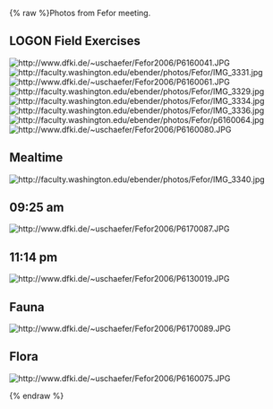 {% raw %}Photos from Fefor meeting.

## LOGON Field Exercises

<img src="http://www.dfki.de/~uschaefer/Fefor2006/P6160041.JPG" title="http://www.dfki.de/~uschaefer/Fefor2006/P6160041.JPG" class="external_image" alt="http://www.dfki.de/~uschaefer/Fefor2006/P6160041.JPG" />


<img src="http://faculty.washington.edu/ebender/photos/Fefor/IMG_3331.jpg" title="http://faculty.washington.edu/ebender/photos/Fefor/IMG_3331.jpg" class="external_image" alt="http://faculty.washington.edu/ebender/photos/Fefor/IMG_3331.jpg" />


<img src="http://www.dfki.de/~uschaefer/Fefor2006/P6160061.JPG" title="http://www.dfki.de/~uschaefer/Fefor2006/P6160061.JPG" class="external_image" alt="http://www.dfki.de/~uschaefer/Fefor2006/P6160061.JPG" />


<img src="http://faculty.washington.edu/ebender/photos/Fefor/IMG_3329.jpg" title="http://faculty.washington.edu/ebender/photos/Fefor/IMG_3329.jpg" class="external_image" alt="http://faculty.washington.edu/ebender/photos/Fefor/IMG_3329.jpg" />


<img src="http://faculty.washington.edu/ebender/photos/Fefor/IMG_3334.jpg" title="http://faculty.washington.edu/ebender/photos/Fefor/IMG_3334.jpg" class="external_image" alt="http://faculty.washington.edu/ebender/photos/Fefor/IMG_3334.jpg" />


<img src="http://faculty.washington.edu/ebender/photos/Fefor/IMG_3336.jpg" title="http://faculty.washington.edu/ebender/photos/Fefor/IMG_3336.jpg" class="external_image" alt="http://faculty.washington.edu/ebender/photos/Fefor/IMG_3336.jpg" />


<img src="http://faculty.washington.edu/ebender/photos/Fefor/p6160064.jpg" title="http://faculty.washington.edu/ebender/photos/Fefor/p6160064.jpg" class="external_image" alt="http://faculty.washington.edu/ebender/photos/Fefor/p6160064.jpg" />


<img src="http://www.dfki.de/~uschaefer/Fefor2006/P6160080.JPG" title="http://www.dfki.de/~uschaefer/Fefor2006/P6160080.JPG" class="external_image" alt="http://www.dfki.de/~uschaefer/Fefor2006/P6160080.JPG" />


## Mealtime

<img src="http://faculty.washington.edu/ebender/photos/Fefor/IMG_3340.jpg" title="http://faculty.washington.edu/ebender/photos/Fefor/IMG_3340.jpg" class="external_image" alt="http://faculty.washington.edu/ebender/photos/Fefor/IMG_3340.jpg" />


## 09:25 am

<img src="http://www.dfki.de/~uschaefer/Fefor2006/P6170087.JPG" title="http://www.dfki.de/~uschaefer/Fefor2006/P6170087.JPG" class="external_image" alt="http://www.dfki.de/~uschaefer/Fefor2006/P6170087.JPG" />


## 11:14 pm

<img src="http://www.dfki.de/~uschaefer/Fefor2006/P6130019.JPG" title="http://www.dfki.de/~uschaefer/Fefor2006/P6130019.JPG" class="external_image" alt="http://www.dfki.de/~uschaefer/Fefor2006/P6130019.JPG" />


## Fauna

<img src="http://www.dfki.de/~uschaefer/Fefor2006/P6170089.JPG" title="http://www.dfki.de/~uschaefer/Fefor2006/P6170089.JPG" class="external_image" alt="http://www.dfki.de/~uschaefer/Fefor2006/P6170089.JPG" />


## Flora

<img src="http://www.dfki.de/~uschaefer/Fefor2006/P6160075.JPG" title="http://www.dfki.de/~uschaefer/Fefor2006/P6160075.JPG" class="external_image" alt="http://www.dfki.de/~uschaefer/Fefor2006/P6160075.JPG" />

{% endraw %}